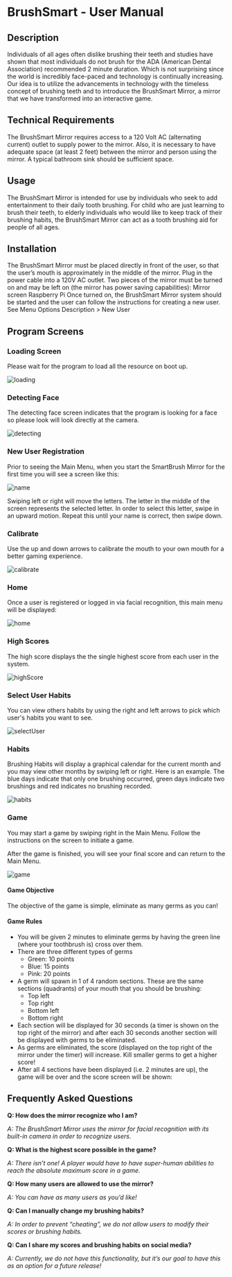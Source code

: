 # BrushSmart - User Manual

## Description
Individuals of all ages often dislike brushing their teeth and studies have shown that most individuals do not brush for the ADA (American Dental Association) recommended 2 minute duration. Which is not surprising since the world is incredibly face-paced and technology is continually increasing. Our idea is to utilize the advancements in technology with the timeless concept of brushing teeth and to introduce the BrushSmart Mirror, a mirror that we have transformed into an interactive game.

## Technical Requirements
The BrushSmart Mirror requires access to a 120 Volt AC (alternating current) outlet to supply power to the mirror. Also, it is necessary to have adequate space (at least 2 feet) between the mirror and person using the mirror. A typical bathroom sink should be sufficient space.

## Usage
The BrushSmart Mirror is intended for use by individuals who seek to add entertainment to their daily tooth brushing. For child who are just learning to brush their teeth, to elderly individuals who would like to keep track of their brushing habits, the BrushSmart Mirror can act as a tooth brushing aid for people of all ages.

## Installation
The BrushSmart Mirror must be placed directly in front of the user, so that the user’s mouth is approximately in the middle of the mirror.
Plug in the power cable into a 120V AC outlet.
Two pieces of the mirror must be turned on and may be left on (the mirror has power saving capabilities):
Mirror screen
Raspberry Pi
Once turned on, the BrushSmart Mirror system should be started and the user can follow the instructions for creating a new user. 
See Menu Options Description > New User

## Program Screens 

### Loading Screen

Please wait for the program to load all the resource on boot up.

![loading](./screenshots/loading.png)

### Detecting Face

The detecting face screen indicates that the program is looking for a face so please look will look directly at the camera. 

![detecting](./screenshots/detectingFace.png)

### New User Registration
Prior to seeing the Main Menu, when you start the SmartBrush Mirror for the first time you will see a screen like this:

![name](./screenshots/name.png)

Swiping left or right will move the letters. The letter in the middle of the screen represents the selected letter. In order to select this letter, swipe in an upward motion. Repeat this until your name is correct, then swipe down.

### Calibrate 

Use the up and down arrows to calibrate the mouth to your own mouth for a better gaming experience.

![calibrate](./screenshots/calibrate.png)

### Home 
Once a user is registered or logged in via facial recognition, this main menu will be displayed:

![home](./screenshots/home.png)

### High Scores

The high score displays the the single highest score from each user in the system. 

![highScore](./screenshots/highScore.png)

### Select User Habits

You can view others habits by using the right and left arrows to pick which user's habits you want to see.

![selectUser](./screenshots/selectUsersHabits.png)

### Habits

Brushing Habits will display a graphical calendar for the current month and you may view other months by swiping left or right. Here is an example. The blue days indicate that only one brushing occurred, green days indicate two brushings and red indicates no brushing recorded.

![habits](./screenshots/habits.png)

### Game
You may start a game by swiping right in the Main Menu. Follow the instructions on the screen to initiate a game.

After the game is finished, you will see your final score and can return to the Main Menu.

![game](./screenshots/game.png)

#### Game Objective
The objective of the game is simple, eliminate as many germs as you can!

#### Game Rules
- You will be given 2 minutes to eliminate germs by having the green line (where your toothbrush is) cross over them.
- There are three different types of germs
 	- Green: 10 points
 	- Blue: 15 points
 	- Pink: 20 points
- A germ will spawn in 1 of 4 random sections. These are the same sections (quadrants) of your mouth that you should be brushing:
	- Top left
	- Top right
	- Bottom left
	- Bottom right
- Each section will be displayed for 30 seconds (a timer is shown on the top right of the mirror) and after each 30 seconds another section will be displayed with germs to be eliminated.
- As germs are eliminated, the score (displayed on the top right of the mirror under the timer) will increase. Kill smaller germs to get a higher score!
- After all 4 sections have been displayed (i.e. 2 minutes are up), the game will be over and the score screen will be shown:

## Frequently Asked Questions
**Q: How does the mirror recognize who I am?**

*A: The BrushSmart Mirror uses the mirror for facial recognition with its built-in camera in order to recognize users.*

**Q: What is the highest score possible in the game?**

*A: There isn’t one! A player would have to have super-human abilities to reach the absolute maximum score in a game.*

**Q: How many users are allowed to use the mirror?**

*A: You can have as many users as you’d like!*

**Q: Can I manually change my brushing habits?**

*A: In order to prevent “cheating”, we do not allow users to modify their scores or brushing habits.*

**Q: Can I share my scores and brushing habits on social media?**

*A: Currently, we do not have this functionality, but it’s our goal to have this as an option for a future release!*